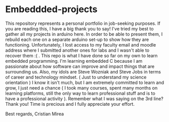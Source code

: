 # Embeddded-projects
This repository represents a personal portfolio in job-seeking purposes.
If you are reading this, I have a big thank you to say!
I've tried my best to gather all my projects in arduino here. In order to be able to present them, I rebuild each one on a separate arduino set-up to show how they are functioning. Unfortunately, I lost access to my faculty email and moodle address where I submitted another ones for labs and I wasn't able to recover them :( .
This repo is what I have done so far on my own to learn embedded programming.
I'm learning embedded C because I am passionate about how software can improve and impact things that are surrounding us.
Also, my idols are Steve Wozniak and Steve Jobs in terms of career and technology mindset. ( Just to understand my science orientation )
I know it isn't much, but I am extremely committed to learn and grow, I just need a chance ( I took many courses, spent many months on learning platforms, still the only way to learn professional stuff and is to have a professional activity ).
Remember what I was saying on the 3rd line? Thank you! Time is precious and I fully appreciate your effort.

Best regards, 
Cristian Mirea
 
 
  
